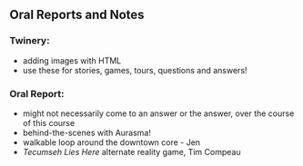 ## Oral Reports and Notes 

### Twinery:
- adding images with HTML
- use these for stories, games, tours, questions and answers! 

### Oral Report:
- might not necessarily come to an answer or the answer, over the course of this course
- behind-the-scenes with Aurasma! 
- walkable loop around the downtown core - Jen 
- _Tecumseh Lies Here_ alternate reality game, Tim Compeau
